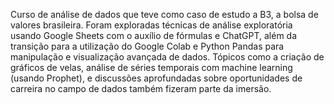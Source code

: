 Curso de análise de dados que teve como caso de estudo a B3, a bolsa de valores brasileira. Foram exploradas técnicas de análise exploratória usando Google Sheets com o auxílio de fórmulas e ChatGPT, além da transição para a utilização do Google Colab e Python Pandas para manipulação e visualização avançada de dados. Tópicos como a criação de gráficos de velas, análise de séries temporais com machine learning (usando Prophet), e discussões aprofundadas sobre oportunidades de carreira no campo de dados também fizeram parte da imersão.

